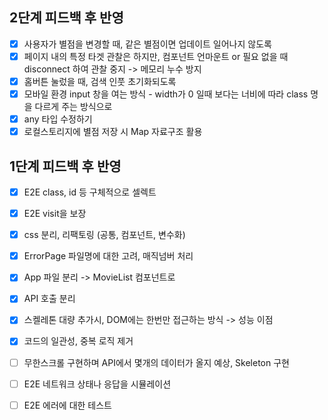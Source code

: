 ## 2단계 피드백 후 반영

- [x] 사용자가 별점을 변경할 때, 같은 별점이면 업데이트 일어나지 않도록
- [x] 페이지 내의 특정 타겟 관찰은 하지만, 컴포넌트 언마운트 or 필요 없을 때 disconnect 하여 관찰 중지 -> 메모리 누수 방지
- [x] 홈버튼 눌렀을 때, 검색 인풋 초기화되도록
- [x] 모바일 환경 input 창을 여는 방식 - width가 0 일때 보다는 너비에 따라 class 명을 다르게 주는 방식으로
- [x] any 타입 수정하기
- [x] 로컬스토리지에 별점 저장 시 Map 자료구조 활용

## 1단계 피드백 후 반영

- [x] E2E class, id 등 구체적으로 셀렉트
- [x] E2E visit을 보장

- [x] css 분리, 리팩토링 (공통, 컴포넌트, 변수화)
- [x] ErrorPage 파일명에 대한 고려, 매직넘버 처리
- [x] App 파일 분리 -> MovieList 컴포넌트로
- [x] API 호출 분리
- [x] 스켈레톤 대량 추가시, DOM에는 한번만 접근하는 방식 -> 성능 이점
- [x] 코드의 일관성, 중복 로직 제거

- [ ] 무한스크롤 구현하며 API에서 몇개의 데이터가 올지 예상, Skeleton 구현
- [ ] E2E 네트워크 상태나 응답을 시뮬레이션
- [ ] E2E 에러에 대한 테스트
